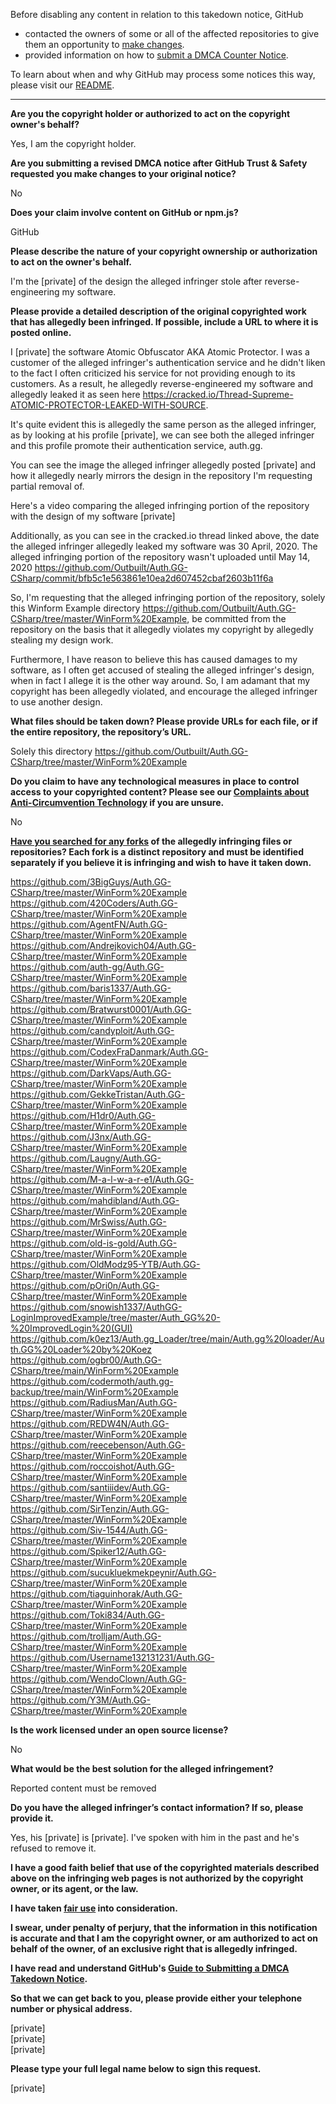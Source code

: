 Before disabling any content in relation to this takedown notice, GitHub
- contacted the owners of some or all of the affected repositories to give them an opportunity to [make changes](https://docs.github.com/en/github/site-policy/dmca-takedown-policy#a-how-does-this-actually-work).
- provided information on how to [submit a DMCA Counter Notice](https://docs.github.com/en/articles/guide-to-submitting-a-dmca-counter-notice).

To learn about when and why GitHub may process some notices this way, please visit our [README](https://github.com/github/dmca/blob/master/README.md#anatomy-of-a-takedown-notice).

---

**Are you the copyright holder or authorized to act on the copyright owner's behalf?**  
  
Yes, I am the copyright holder.  
  
**Are you submitting a revised DMCA notice after GitHub Trust & Safety requested you make changes to your original notice?**  
  
No  
  
**Does your claim involve content on GitHub or npm.js?**  
  
GitHub  
  
**Please describe the nature of your copyright ownership or authorization to act on the owner's behalf.**  
  
I'm the [private] of the design the alleged infringer stole after reverse-engineering my software.  
  
**Please provide a detailed description of the original copyrighted work that has allegedly been infringed. If possible, include a URL to where it is posted online.**  
  
I [private] the software Atomic Obfuscator AKA Atomic Protector. I was a customer of the alleged infringer's authentication service and he didn't liken to the fact I often criticized his service for not providing enough to its customers. As a result, he allegedly reverse-engineered my software and allegedly leaked it as seen here https://cracked.io/Thread-Supreme-ATOMIC-PROTECTOR-LEAKED-WITH-SOURCE.  
  
It's quite evident this is allegedly the same person as the alleged infringer, as by looking at his profile [private], we can see both the alleged infringer and this profile promote their authentication service, auth.gg.  
  
You can see the image the alleged infringer allegedly posted [private] and how it allegedly nearly mirrors the design in the repository I'm requesting partial removal of.  
  
Here's a video comparing the alleged infringing portion of the repository with the design of my software [private]  
  
Additionally, as you can see in the cracked.io thread linked above, the date the alleged infringer allegedly leaked my software was 30 April, 2020. The alleged infringing portion of the repository wasn't uploaded until May 14, 2020 https://github.com/Outbuilt/Auth.GG-CSharp/commit/bfb5c1e563861e10ea2d607452cbaf2603b11f6a  
  
So, I'm requesting that the alleged infringing portion of the repository, solely this Winform Example directory https://github.com/Outbuilt/Auth.GG-CSharp/tree/master/WinForm%20Example, be committed from the repository on the basis that it allegedly violates my copyright by allegedly stealing my design work.  
  
Furthermore, I have reason to believe this has caused damages to my software, as I often get accused of stealing the alleged infringer's design, when in fact I allege it is the other way around. So, I am adamant that my copyright has been allegedly violated, and encourage the alleged infringer to use another design.  
  
**What files should be taken down? Please provide URLs for each file, or if the entire repository, the repository’s URL.**  
  
Solely this directory https://github.com/Outbuilt/Auth.GG-CSharp/tree/master/WinForm%20Example  
  
**Do you claim to have any technological measures in place to control access to your copyrighted content? Please see our <a href="https://docs.github.com/articles/guide-to-submitting-a-dmca-takedown-notice#complaints-about-anti-circumvention-technology">Complaints about Anti-Circumvention Technology</a> if you are unsure.**  
  
No  
  
**<a href="https://docs.github.com/articles/dmca-takedown-policy#b-what-about-forks-or-whats-a-fork">Have you searched for any forks</a> of the allegedly infringing files or repositories? Each fork is a distinct repository and must be identified separately if you believe it is infringing and wish to have it taken down.**  
  
https://github.com/3BigGuys/Auth.GG-CSharp/tree/master/WinForm%20Example  
https://github.com/420Coders/Auth.GG-CSharp/tree/master/WinForm%20Example  
https://github.com/AgentFN/Auth.GG-CSharp/tree/master/WinForm%20Example  
https://github.com/Andrejkovich04/Auth.GG-CSharp/tree/master/WinForm%20Example  
https://github.com/auth-gg/Auth.GG-CSharp/tree/master/WinForm%20Example  
https://github.com/baris1337/Auth.GG-CSharp/tree/master/WinForm%20Example  
https://github.com/Bratwurst0001/Auth.GG-CSharp/tree/master/WinForm%20Example  
https://github.com/candyploit/Auth.GG-CSharp/tree/master/WinForm%20Example  
https://github.com/CodexFraDanmark/Auth.GG-CSharp/tree/master/WinForm%20Example  
https://github.com/DarkVaps/Auth.GG-CSharp/tree/master/WinForm%20Example  
https://github.com/GekkeTristan/Auth.GG-CSharp/tree/master/WinForm%20Example  
https://github.com/H1dr0/Auth.GG-CSharp/tree/master/WinForm%20Example  
https://github.com/J3nx/Auth.GG-CSharp/tree/master/WinForm%20Example  
https://github.com/Laugny/Auth.GG-CSharp/tree/master/WinForm%20Example  
https://github.com/M-a-l-w-a-r-e1/Auth.GG-CSharp/tree/master/WinForm%20Example  
https://github.com/mahdibland/Auth.GG-CSharp/tree/master/WinForm%20Example  
https://github.com/MrSwiss/Auth.GG-CSharp/tree/master/WinForm%20Example  
https://github.com/old-is-gold/Auth.GG-CSharp/tree/master/WinForm%20Example  
https://github.com/OldModz95-YTB/Auth.GG-CSharp/tree/master/WinForm%20Example  
https://github.com/pOri0n/Auth.GG-CSharp/tree/master/WinForm%20Example  
https://github.com/snowish1337/AuthGG-LoginImprovedExample/tree/master/Auth_GG%20-%20ImprovedLogin%20(GUI)  
https://github.com/k0ez13/Auth.gg_Loader/tree/main/Auth.gg%20loader/Auth.GG%20Loader%20by%20Koez  
https://github.com/ogbr00/Auth.GG-CSharp/tree/main/WinForm%20Example  
https://github.com/codermoth/auth.gg-backup/tree/main/WinForm%20Example  
https://github.com/RadiusMan/Auth.GG-CSharp/tree/master/WinForm%20Example  
https://github.com/REDW4N/Auth.GG-CSharp/tree/master/WinForm%20Example  
https://github.com/reecebenson/Auth.GG-CSharp/tree/master/WinForm%20Example  
https://github.com/roccoishot/Auth.GG-CSharp/tree/master/WinForm%20Example  
https://github.com/santiiidev/Auth.GG-CSharp/tree/master/WinForm%20Example  
https://github.com/SirTenzin/Auth.GG-CSharp/tree/master/WinForm%20Example  
https://github.com/Siv-1544/Auth.GG-CSharp/tree/master/WinForm%20Example  
https://github.com/Spiker12/Auth.GG-CSharp/tree/master/WinForm%20Example  
https://github.com/sucukluekmekpeynir/Auth.GG-CSharp/tree/master/WinForm%20Example  
https://github.com/tiaguinhorak/Auth.GG-CSharp/tree/master/WinForm%20Example  
https://github.com/Toki834/Auth.GG-CSharp/tree/master/WinForm%20Example  
https://github.com/trolljam/Auth.GG-CSharp/tree/master/WinForm%20Example  
https://github.com/Username132131231/Auth.GG-CSharp/tree/master/WinForm%20Example  
https://github.com/WendoClown/Auth.GG-CSharp/tree/master/WinForm%20Example  
https://github.com/Y3M/Auth.GG-CSharp/tree/master/WinForm%20Example  
  
**Is the work licensed under an open source license?**  
  
No  
  
**What would be the best solution for the alleged infringement?**  
  
Reported content must be removed  
  
**Do you have the alleged infringer’s contact information? If so, please provide it.**  
  
Yes, his [private] is [private]. I've spoken with him in the past and he's refused to remove it.  
  
**I have a good faith belief that use of the copyrighted materials described above on the infringing web pages is not authorized by the copyright owner, or its agent, or the law.**  
  
**I have taken <a href="https://www.lumendatabase.org/topics/22">fair use</a> into consideration.**  
  
**I swear, under penalty of perjury, that the information in this notification is accurate and that I am the copyright owner, or am authorized to act on behalf of the owner, of an exclusive right that is allegedly infringed.**  
  
**I have read and understand GitHub's <a href="https://docs.github.com/articles/guide-to-submitting-a-dmca-takedown-notice/">Guide to Submitting a DMCA Takedown Notice</a>.**  
  
**So that we can get back to you, please provide either your telephone number or physical address.**  
  
[private]  
[private]  
[private]  
  
**Please type your full legal name below to sign this request.**  
  
[private]  
